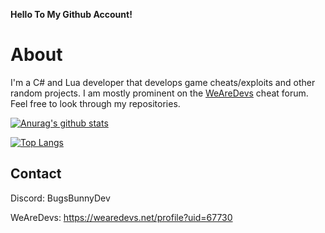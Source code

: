 **Hello To My Github Account!**

# About

I'm a C# and Lua developer that develops game cheats/exploits and other random projects. I am mostly prominent on the [WeAreDevs](https://wearedevs.net/forum) cheat forum. Feel free to look through my repositories.

[![Anurag's github stats](https://github-readme-stats.vercel.app/api?username=BugsBunnyDev&theme=dark)](https://github.com/anuraghazra/github-readme-stats)

[![Top Langs](https://github-readme-stats.vercel.app/api/top-langs/?username=BugsBunnyDev&theme=dark)](https://github.com/anuraghazra/github-readme-stats)

## Contact

Discord: BugsBunnyDev 

WeAreDevs: https://wearedevs.net/profile?uid=67730
